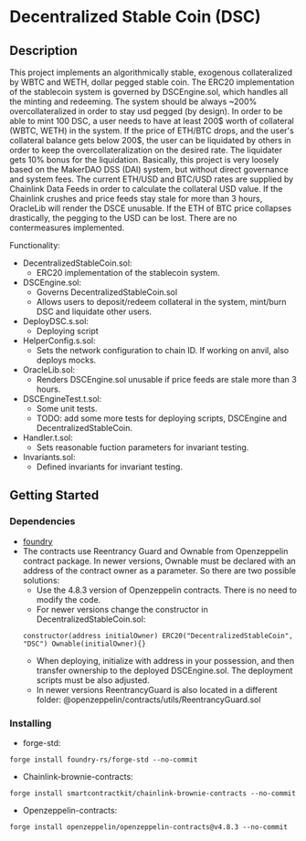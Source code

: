 # Decentralized Stable Coin (DSC)

## Description
This project implements an algorithmically stable, exogenous collateralized by WBTC and WETH, dollar pegged stable coin. The ERC20 implementation of the stablecoin system is governed by DSCEngine.sol, which handles all the minting and redeeming. 
The system should be always ~200% overcollateralized in order to stay usd pegged (by design). In order to be able to mint 100 DSC, a user needs to have at least 200$ worth of collateral (WBTC, WETH) in the system. If the price of ETH/BTC drops, and the user's collateral balance gets below 200$, the user can be liquidated by others in order to keep the overcollateralization on the desired rate. The liquidater gets 10% bonus for the liquidation. Basically, this project is very loosely based on the MakerDAO DSS (DAI) system, but without direct governance and system fees. 
The current ETH/USD and BTC/USD rates are supplied by Chainlink Data Feeds in order to calculate the collateral USD value. If the Chainlink crushes and price feeds stay stale for more than 3 hours, OracleLib will render the DSCE unusable. 
If the ETH of BTC price collapses drastically, the pegging to the USD can be lost. There are no contermeasures implemented.  

Functionality: 
* DecentralizedStableCoin.sol:
    * ERC20 implementation of the stablecoin system.
* DSCEngine.sol:
    * Governs DecentralizedStableCoin.sol
    * Allows users to deposit/redeem collateral in the system, mint/burn DSC and liquidate other users.
* DeployDSC.s.sol:
    * Deploying script
* HelperConfig.s.sol: 
    * Sets the network configuration to chain ID. If working on anvil, also deploys mocks.
* OracleLib.sol:
    * Renders DSCEngine.sol unusable if price feeds are stale more than 3 hours.
* DSCEngineTest.t.sol:
    * Some unit tests.
    * TODO: add some more tests for deploying scripts, DSCEngine and DecentralizedStableCoin.
* Handler.t.sol:
    * Sets reasonable fuction parameters for invariant testing.
* Invariants.sol:
    * Defined invariants for invariant testing.


## Getting Started

### Dependencies

* [foundry](https://github.com/foundry-rs) 
* The contracts use Reentrancy Guard and Ownable from Openzeppelin contract package. In newer versions, Ownable must be declared with an address of the contract owner as a parameter. So there are two possible solutions:
    * Use the 4.8.3 version of Openzeppelin contracts. There is no need to modify the code.
    * For newer versions change the constructor in DecentralizedStableCoin.sol:
    ```
    constructor(address initialOwner) ERC20("DecentralizedStableCoin", "DSC") Ownable(initialOwner){}
    ```
    * When deploying, initialize with address in your possession, and then transfer ownership to the deployed DSCEngine.sol. The deployment scripts must be also adjusted.
    * In newer versions ReentrancyGuard is also located in a different folder: @openzeppelin/contracts/utils/ReentrancyGuard.sol


### Installing

* forge-std:
```
forge install foundry-rs/forge-std --no-commit
```
* Chainlink-brownie-contracts:
```
forge install smartcontractkit/chainlink-brownie-contracts --no-commit
```
* Openzeppelin-contracts:
```
forge install openzeppelin/openzeppelin-contracts@v4.8.3 --no-commit
```

